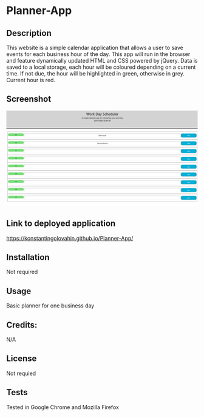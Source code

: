 # Planner-App

## Description
 
This website is a simple calendar application that allows a user to save events for each business hour of the day. This app will run in the browser and feature dynamically updated HTML and CSS powered by jQuery. Data is saved to a local storage, each hour will be coloured depending on a current time. If not due, the hour  will be highlighted in green, otherwise in grey. Current hour is red.


## Screenshot 

![Planner App](./image/Screenshot.png?raw=true "Planner App")

## Link to deployed application 

https://konstantingolovahin.github.io/Planner-App/

## Installation

Not required

## Usage

Basic planner for one business day

## Credits:

N/A

## License

Not requied

## Tests

Tested in Google Chrome and Mozilla Firefox
